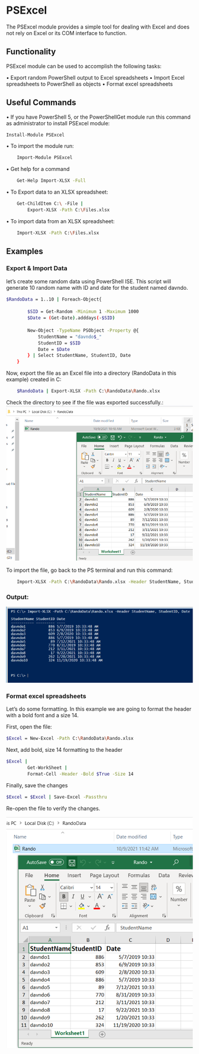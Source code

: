 # PSExcel
The PSExcel module provides a simple tool for dealing with Excel and does not rely on Excel or its COM interface to function.

## Functionality
PSExcel module can be used to accomplish the following tasks:

•	Export random PowerShell output to Excel spreadsheets
•	Import Excel spreadsheets to PowerShell as objects
•	Format excel spreadsheets

## Useful Commands
• If you have PowerShell 5, or the PowerShellGet module run this command as administrator to install PSExcel module:
```bash
Install-Module PSExcel
```
• To import the module run:
```bash
    Import-Module PSExcel 
```
• Get help for a command
```bash
    Get-Help Import-XLSX -Full
```
• To Export data to an XLSX spreadsheet:
```bash
    Get-ChildItem C:\ -File |
        Export-XLSX -Path C:\Files.xlsx
```
• To import data from an XLSX spreadsheet:
```bash
    Import-XLSX -Path C:\Files.xlsx
```
## Examples
### Export & Import Data
let’s create some random data using PowerShell ISE. This script will generate 10 random name with ID and date for the student named davndo.
```bash
$RandoData = 1..10 | Foreach-Object{

        $SID = Get-Random -Minimum 1 -Maximum 1000
        $Date = (Get-Date).adddays(-$SID)

        New-Object -TypeName PSObject -Property @{
            StudentName = "davndo$_"
            StudentID = $SID
            Date = $Date
        } | Select StudentName, StudentID, Date
    }
```
Now, export the file as an Excel file into a directory (RandoData in this example) created in C:
```bash
    $RandoData | Export-XLSX -Path C:\RandoData\Rando.xlsx
```
Check the directory to see if the file was exported successfully.:
![](2021-10-09-11-27-43.png)

To import the file, go back to the PS terminal and run this command:
```bash
    Import-XLSX -Path C:\RandoData\Rando.xlsx -Header StudentName, StudentID, Date
```
### Output:
![](2021-10-09-11-33-51.png)

### Format excel spreadsheets
Let’s do some formatting. In this example we are going to format the header with a bold font and a size 14.

First, open the file:
```bash
$Excel = New-Excel -Path C:\RandoData\Rando.xlsx
```
Next, add bold, size 14 formatting to the header
```bash
$Excel |
        Get-WorkSheet |
        Format-Cell -Header -Bold $True -Size 14
```
Finally, save the changes
```bash
$Excel = $Excel | Save-Excel -Passthru
```
Re-open the file to verify the changes.

![](2021-10-09-11-47-25.png)


